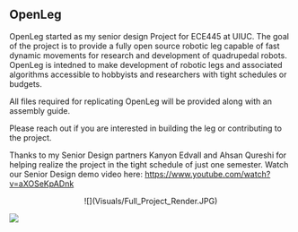 ## Open**Leg**

OpenLeg started as my senior design Project for ECE445 at UIUC. The goal of the project is to provide a fully open source robotic leg capable of fast dynamic movements for research and development of quadrupedal robots. OpenLeg is intedned to make development of robotic legs and associated algorithms accessible to hobbyists and researchers with tight schedules or budgets. 

All files required for replicating OpenLeg will be provided along with an assembly guide. 

Please reach out if you are interested in building the leg or contributing to the project.

Thanks to my Senior Design partners Kanyon Edvall and Ahsan Qureshi for helping realize the project in the tight schedule of just one semester. Watch our Senior Design demo video here: https://www.youtube.com/watch?v=aXOSeKpADnk 
<p align="center">
![](Visuals/Full_Project_Render.JPG)

![](Visuals/Leg_Jumping_Slow_Motion.gif)
</p>
